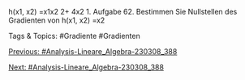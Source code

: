 h(x1, x2) =x1x2
2+ 4x2
1.
Aufgabe 62. Bestimmen Sie Nullstellen des Gradienten von
h(x1, x2) =x2

   Tags & Topics:
   #Gradiente
   #Gradienten

[Previous: #Analysis-Lineare_Algebra-230308_388](Analysis-Lineare_Algebra-230308_388.md)

[Next: #Analysis-Lineare_Algebra-230308_388](Analysis-Lineare_Algebra-230308_388.md)